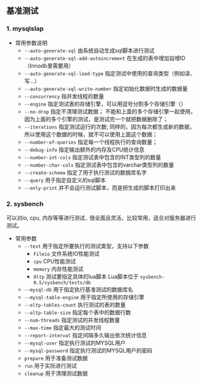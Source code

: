## 基准测试
### 1. mysqlslap 
- 常用参数说明
    - `--auto-generate-sql` 由系统自动生成sql脚本进行测试
    - `--auto-generate-sql-add-autoincrement` 在生成的表中增加自增ID （Innodb里需要用）
    - `--auto-generate-sql-load-type` 指定测试中使用的查询类型（例如读、写...）
    - `--auto-generate-sql-write-number` 指定初始化数据时生成的数据量
    - `--concurrency` 指并发线程的数量
    - `--engine` 指定测试表的存储引擎，可以用逗号分割多个存储引擎（）
    - `--no-drop` 指定不清理测试数据； 不能和上面的多个存储引擎一起使用，因为上面的多个引擎的测试，是测试完一个就把数据删除了；
    - `--iterations` 指定测试运行的次数; 同样的，因为每次都生成新的数据，所以使用这个数据的时候，就不可以使用上面这个数据；
    - `--number-of-queries` 指定每一个线程执行的查询数量；
    - `--debug-info` 指定输出额外的内存及CPU统计信息
    - `--number-int-cols` 指定测试表中包含的INT类型列的数量
    - `--number-char-cols` 指定测试表中包含的varchar类型列的数量
    - `--create-schema` 指定了用于执行测试的数据库名字
    - `--query` 用于指定自定义的sql脚本
    - `--only-print` 并不会运行测试脚本，而是把生成的脚本打印出来

### 2. sysbench
可以对io, cpu, 内存等等进行测试.. 很全面且灵活，比较常用，适合对服务器进行测试。
- 常用参数
    - `--test` 用于指定所要执行的测试类型，支持以下参数
        - `Fileio` 文件系统IO性能测试
        - `cpu` CPU性能测试
        - `memory` 内存性能测试
        - `Oltp` 测试要指定具体的lua脚本
        Lua脚本位于 `sysbench-0.5/sysbench/tests/db`
    - `--mysql-db` 用于指定执行基准测试的数据库名
    - `--mysql-table-engine` 用于指定所使用的存储引擎
    - `--oltp-tables-count` 执行测试的表的数量
    - `--oltp-table-size` 指定每个表中的数据行数
    - `--num-threads` 指定测试的并发线程数量
    - `--max-time` 指定最大的测试时间
    - `--report-interval` 指定间隔多久输出依次统计信息
    - `--mysql-user` 指定执行测试的MYSQL用户
    - `--mysql-password` 指定执行测试的MYSQL用户的密码
    - `prepare` 用于准备测试数据 
    - `run` 用于实际进行测试
    - `cleanup` 用于清理测试数据